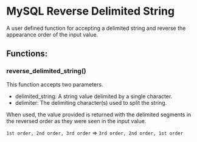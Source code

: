 # MySQL Reverse Delimited String
A user defined function for accepting a delimited string and reverse the appearance order of the input value.

## Functions:
### reverse_delimited_string()
This function accepts two parameters.
- delimited_string: A string value delimited by a single character.
- delimiter: The delimiting character(s) used to split the string.

When used, the value provided is returned with the delimited segments in the reversed order as they were seen in the input value.

`1st order, 2nd order, 3rd order` => `3rd order, 2nd order, 1st order`

